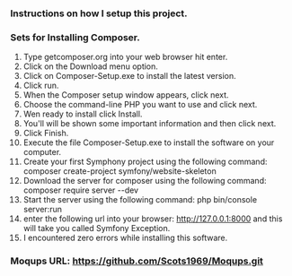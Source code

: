 ### Instructions on how I setup this project.
### Sets for Installing Composer.

1. Type getcomposer.org into your web browser hit enter.
2. Click on the Download menu option.
3. Click on Composer-Setup.exe to install the latest version.
4. Click run.
5. When the Composer setup window appears, click next.
6. Choose the command-line PHP you want to use and click next.
7. Wen ready to install click Install.
8. You'll will be shown some important information and then click next.
9. Click Finish.
10. Execute the file  Composer-Setup.exe to install the software on your computer.
11. Create your first Symphony project using the following command: composer create-project symfony/website-skeleton
12. Download the server for composer using the following command: composer require server --dev
13. Start the server using the following command: php bin/console server:run
14. enter the following url into your browser: http://127.0.0.1:8000 and this will
    take you called Symfony Exception.
15. I encountered zero errors while installing this software.


### Moqups URL: https://github.com/Scots1969/Moqups.git
